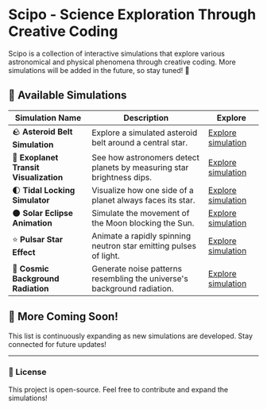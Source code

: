 # Scipo - Science Exploration Through Creative Coding

Scipo is a collection of interactive simulations that explore various astronomical and physical phenomena through creative coding. More simulations will be added in the future, so stay tuned! 🚀

## 🌠 Available Simulations

| Simulation Name | Description | Explore |
|---------------|-------------|---------|
| 🪨 **Asteroid Belt Simulation** | Explore a simulated asteroid belt around a central star. | [Explore simulation](#) |
| 🔭 **Exoplanet Transit Visualization** | See how astronomers detect planets by measuring star brightness dips. | [Explore simulation](#) |
| 🌓 **Tidal Locking Simulator** | Visualize how one side of a planet always faces its star. | [Explore simulation](#) |
| 🌑 **Solar Eclipse Animation** | Simulate the movement of the Moon blocking the Sun. | [Explore simulation](#) |
| ⭐ **Pulsar Star Effect** | Animate a rapidly spinning neutron star emitting pulses of light. | [Explore simulation](#) |
| 🌌 **Cosmic Background Radiation** | Generate noise patterns resembling the universe's background radiation. | [Explore simulation](#) |

## 🚀 More Coming Soon!
This list is continuously expanding as new simulations are developed. Stay connected for future updates!

---

### 📜 License
This project is open-source. Feel free to contribute and expand the simulations!

